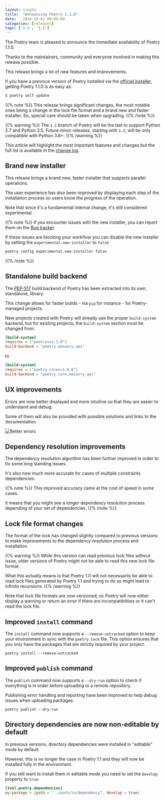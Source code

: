 ```yaml
---
layout: single
title:  "Announcing Poetry 1.1.0"
date:   2020-10-01 00:00:00
categories: [releases]
tags: ['1.x', '1.1']
---
```


The Poetry team is pleased to announce the immediate availability of Poetry 1.1.0.
<!--more-->

Thanks to the maintainers, community and everyone involved in making this release possible.

This release brings a lot of new features and improvements.

If you have a previous version of Poetry installed via the [official installer](/docs/#installation),
getting Poetry 1.1.0 is as easy as:

```bash
$ poetry self update
```

{{% note %}}
This release brings significant changes, the most notable ones being a change in the lock file format and a brand new and faster installer. So, special care should be taken when upgrading.
{{% /note %}}

{{% warning %}}
The `1.1` branch of Poetry will be the last to support Python 2.7 and Python 3.5.
Future minor releases, starting with `1.2`, will be only compatible with Python 3.6+.
{{% /warning %}}

This article will highlight the most important features and changes but the full list is available in the [change log](/history/).

## Brand new installer

This release brings a brand new, faster installer that supports parallel operations.

The user experience has also been improved by displaying each step of the installation process so users know the progress of the operation.

Note that since it's a fundamental internal change, it's still considered experimental.

{{% note %}}
If you encounter issues with the new installer, you can report them on the [Bug tracker](https://github.com/python-poetry/poetry/issues "Poetry's issue tracker").

If these issues are blocking your workflow you can disable the new installer by setting the `experimental.new-installer` to `false`

```bash
poetry config experimental.new-installer false
```
{{% /note %}}


## Standalone build backend

The [PEP-517](https://www.python.org/dev/peps/pep-0517/) build backend of Poetry has been extracted into its own, standalone, library.

This change allows for faster builds - via `pip` for instance - for Poetry-managed projects.

New projects created with Poetry will already use the proper `build-system` backend, but for existing
projects, the `build-system` section must be changed from:

```toml
[build-system]
requires = ["poetry>=1.1.0"]
build-backend = "poetry.masonry.api"
```

to

```toml
[build-system]
requires = ["poetry-core>=1.0.0"]
build-backend = "poetry.core.masonry.api"
```

## UX improvements

Errors are now better displayed and more intuitive so that they are easier to understand and debug.

Some of them will also be provided with possible solutions and links to the documentation.

![Better errors](/images/better-errors.png)


## Dependency resolution improvements

The dependency resolution algorithm has been further improved in order to fix some long standing issues.

It's also now much more accurate for cases of multiple constraints dependencies.

{{% note %}}
This improved accuracy came at the cost of speed in some cases.

It means that you might see a longer dependency resolution process
depending of your set of dependencies.
{{% /note %}}


## Lock file format changes

The format of the lock has changed slightly compared to previous versions
to make improvements to the dependency resolution process and installation.

{{% warning %}}
While this version can read previous lock files without issue, older versions of Poetry
might not be able to read this new lock file format.

What this actually means is that Poetry 1.0 will not necessarily
be able to read lock files generated by Poetry 1.1 and trying to do so might lead to infinite recursions.
{{% /warning %}}

Note that lock file formats are now versioned, so Poetry will now either display a warning
or return an error if there are incompatibilities or it can't read the lock file.


## Improved `install` command

The `install` command now supports a `--remove-untracked` option to keep your environment in sync
with the `poetry.lock` file. This option ensures that you only have the packages
that are strictly required by your project.

```shell
poetry install --remove-untracked
```


## Improved `publish` command

The `publish` command now supports a `--dry-run` option to check if everything is in order
before uploading to a remote repository.

Publishing error handling and reporting have been improved to help debug issues
when uploading packages.


```shell
poetry publish --dry-run
```

## Directory dependencies are now non-editable by default

In previous versions, directory dependencies were installed in "editable" mode by default.

However, this is no longer the case in Poetry 1.1 and they will now be installed fully
in the environment.

If you still want to install them in editable mode you need to set the `develop` property to `true`:

```toml
[tool.poetry.dependencies]
my-package = {path = "../path/to/dependency", develop = true}
```
